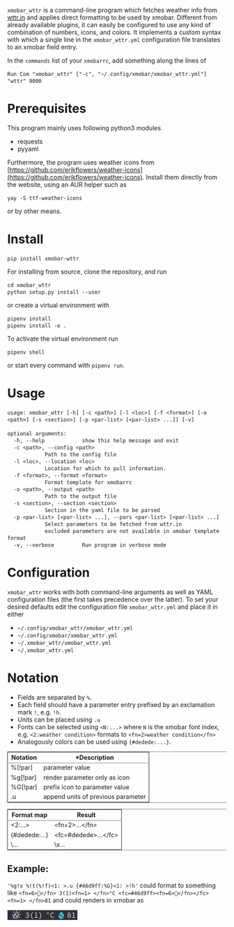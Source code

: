 `xmobar_wttr` is a command-line program which fetches weather info
from [wttr.in](https://wttr.in) and applies direct formatting to be used by xmobar.
Different from already available plugins, it can easily be configured
to use any kind of combination of numbers, icons, and colors.  It
implements a custom syntax with which a single line in the
`xmobar_wttr.yml` configuration file translates to an xmobar field entry.

In the `commands` list of your `xmobarrc`, add something along the lines
of

    Run Com "xmobar_wttr" ["-c", "~/.config/xmobar/xmobar_wttr.yml"] "wttr" 9000


# Prerequisites

This program mainly uses following python3 modules

-   requests
-   pyyaml

Furthermore, the program uses weather icons from
[https://github.com/erikflowers/weather-icons](https://github.com/erikflowers/weather-icons).  Install them
directly from the website, using an AUR helper such as

    yay -S ttf-weather-icons

or by other means.


# Install

    pip install xmobar-wttr

For installing from source, clone the repository, and run

    cd xmobar_wttr
    python setup.py install --user

or create a virtual environment with

    pipenv install
    pipenv install -e .

To activate the virtual environment run

    pipenv shell

or start every command with `pipenv run`.


# Usage

    usage: xmobar_wttr [-h] [-c <path>] [-l <loc>] [-f <format>] [-o <path>] [-s <section>] [-p <par-list> [<par-list> ...]] [-v]
    
    optional arguments:
      -h, --help            show this help message and exit
      -c <path>, --config <path>
    			Path to the config file
      -l <loc>, --location <loc>
    			Location for which to pull information.
      -f <format>, --format <format>
    			Format template for xmobarrc
      -o <path>, --output <path>
    			Path to the output file
      -s <section>, --section <section>
    			Section in the yaml file to be parsed
      -p <par-list> [<par-list> ...], --pars <par-list> [<par-list> ...]
    			Select parameters to be fetched from wttr.in
    			excluded parameters are not available in xmobar template format
      -v, --verbose         Run program in verbose mode


# Configuration

`xmobar_wttr` works with both command-line arguments as well as YAML
configuration files (the first takes precedence over the latter).  To
set your desired defaults edit the configuration file
`xmobar_wttr.yml` and place it in either 

-   `~/.config/xmobar_wttr/xmobar_wttr.yml`
-   `~/.config/xmobar/xmobar_wttr.yml`
-   `~/.xmobar_wttr/xmobar_wttr.yml`
-   `~/.xmobar_wttr.yml`


# Notation

-   Fields are separated by `%`.
-   Each field should have a parameter entry prefixed by an exclamation
    mark `!`, e.g. `!h`.
-   Units can be placed using `.u`
-   Fonts can be selected using `<N:...>` where `N` is the xmobar font
    index, e.g. `<2:weather condition>` formats to `<fn=2>weather
      condition</fn>`
-   Analogously colors can be used using `{#dedede:...}`.

<table border="2" cellspacing="0" cellpadding="6" rules="groups" frame="hsides">


<colgroup>
<col  class="org-left" />

<col  class="org-left" />
</colgroup>
<thead>
<tr>
<th scope="col" class="org-left">Notation</th>
<th scope="col" class="org-left">*Description</th>
</tr>
</thead>

<tbody>
<tr>
<td class="org-left">%[!par]</td>
<td class="org-left">parameter value</td>
</tr>


<tr>
<td class="org-left">%g[!par]</td>
<td class="org-left">render parameter only as icon</td>
</tr>


<tr>
<td class="org-left">%G[!par]</td>
<td class="org-left">prefix icon to parameter value</td>
</tr>


<tr>
<td class="org-left">.u</td>
<td class="org-left">append units of previous parameter</td>
</tr>
</tbody>
</table>

<table border="2" cellspacing="0" cellpadding="6" rules="groups" frame="hsides">


<colgroup>
<col  class="org-left" />

<col  class="org-left" />
</colgroup>
<thead>
<tr>
<th scope="col" class="org-left">Format map</th>
<th scope="col" class="org-left">Result</th>
</tr>
</thead>

<tbody>
<tr>
<td class="org-left">&lt;2:&#x2026;&gt;</td>
<td class="org-left">&lt;fn=2&gt;&#x2026;&lt;/fn&gt;</td>
</tr>


<tr>
<td class="org-left">{#dedede:&#x2026;}</td>
<td class="org-left">&lt;fc=#dedede&gt;&#x2026;&lt;/fc&gt;</td>
</tr>


<tr>
<td class="org-left">\&#x2026;</td>
<td class="org-left">\x&#x2026;</td>
</tr>
</tbody>
</table>


## Example:

`'%g!x %!t(%!f)<1: >.u {#46d9ff:%G}<1: >!h'`
could format to something like
`<fn=6></fn> 3(1)<fn=1> </fn>°C <fc=#46d9ff><fn=6></fn></fc><fn=1> </fn>81`
and could renders in xmobar as

![img](./imgs/screenshot_example.png)

